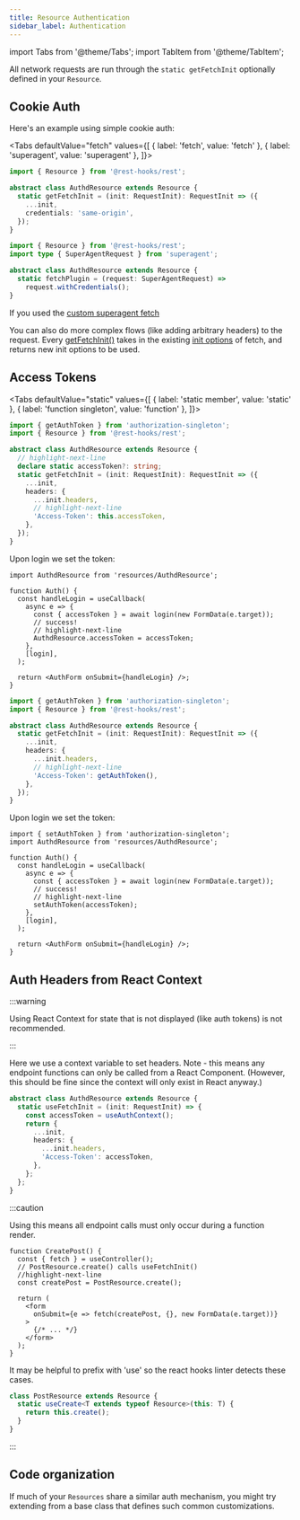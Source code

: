 ```yaml
---
title: Resource Authentication
sidebar_label: Authentication
---
```


import Tabs from '@theme/Tabs';
import TabItem from '@theme/TabItem';

All network requests are run through the `static getFetchInit` optionally
defined in your `Resource`.

## Cookie Auth

Here's an example using simple cookie auth:

<Tabs
defaultValue="fetch"
values={[
{ label: 'fetch', value: 'fetch' },
{ label: 'superagent', value: 'superagent' },
]}>
<TabItem value="fetch">

```typescript
import { Resource } from '@rest-hooks/rest';

abstract class AuthdResource extends Resource {
  static getFetchInit = (init: RequestInit): RequestInit => ({
    ...init,
    credentials: 'same-origin',
  });
}
```

</TabItem>
<TabItem value="superagent">

```typescript
import { Resource } from '@rest-hooks/rest';
import type { SuperAgentRequest } from 'superagent';

abstract class AuthdResource extends Resource {
  static fetchPlugin = (request: SuperAgentRequest) =>
    request.withCredentials();
}
```

If you used the [custom superagent fetch](../guides/custom-networking#superagent)

</TabItem>
</Tabs>

You can also do more complex flows (like adding arbitrary headers) to
the request. Every [getFetchInit()](api/resource#getFetchInit) takes in the existing [init options](https://developer.mozilla.org/en-US/docs/Web/API/WindowOrWorkerGlobalScope/fetch) of fetch, and returns new init options to be used.

## Access Tokens

<Tabs
defaultValue="static"
values={[
{ label: 'static member', value: 'static' },
{ label: 'function singleton', value: 'function' },
]}>
<TabItem value="static">

```ts title="resources/AuthdResource.ts"
import { getAuthToken } from 'authorization-singleton';
import { Resource } from '@rest-hooks/rest';

abstract class AuthdResource extends Resource {
  // highlight-next-line
  declare static accessToken?: string;
  static getFetchInit = (init: RequestInit): RequestInit => ({
    ...init,
    headers: {
      ...init.headers,
      // highlight-next-line
      'Access-Token': this.accessToken,
    },
  });
}
```

Upon login we set the token:

```tsx title="Auth.tsx"
import AuthdResource from 'resources/AuthdResource';

function Auth() {
  const handleLogin = useCallback(
    async e => {
      const { accessToken } = await login(new FormData(e.target));
      // success!
      // highlight-next-line
      AuthdResource.accessToken = accessToken;
    },
    [login],
  );

  return <AuthForm onSubmit={handleLogin} />;
}
```

</TabItem>
<TabItem value="function">

```ts
import { getAuthToken } from 'authorization-singleton';
import { Resource } from '@rest-hooks/rest';

abstract class AuthdResource extends Resource {
  static getFetchInit = (init: RequestInit): RequestInit => ({
    ...init,
    headers: {
      ...init.headers,
      // highlight-next-line
      'Access-Token': getAuthToken(),
    },
  });
}
```

Upon login we set the token:

```tsx title="Auth.tsx"
import { setAuthToken } from 'authorization-singleton';
import AuthdResource from 'resources/AuthdResource';

function Auth() {
  const handleLogin = useCallback(
    async e => {
      const { accessToken } = await login(new FormData(e.target));
      // success!
      // highlight-next-line
      setAuthToken(accessToken);
    },
    [login],
  );

  return <AuthForm onSubmit={handleLogin} />;
}
```

</TabItem>
</Tabs>

## Auth Headers from React Context

:::warning

Using React Context for state that is not displayed (like auth tokens) is not recommended.

:::

Here we use a context variable to set headers. Note - this means any endpoint functions can only be
called from a React Component. (However, this should be fine since the context will only exist in React anyway.)

```typescript
abstract class AuthdResource extends Resource {
  static useFetchInit = (init: RequestInit) => {
    const accessToken = useAuthContext();
    return {
      ...init,
      headers: {
        ...init.headers,
        'Access-Token': accessToken,
      },
    };
  };
}
```

:::caution

Using this means all endpoint calls must only occur during a function render.

```tsx
function CreatePost() {
  const { fetch } = useController();
  // PostResource.create() calls useFetchInit()
  //highlight-next-line
  const createPost = PostResource.create();

  return (
    <form
      onSubmit={e => fetch(createPost, {}, new FormData(e.target))}
    >
      {/* ... */}
    </form>
  );
}
```

It may be helpful to prefix with 'use' so the react hooks linter detects these cases.

```ts
class PostResource extends Resource {
  static useCreate<T extends typeof Resource>(this: T) {
    return this.create();
  }
}
```

:::



## Code organization

If much of your `Resources` share a similar auth mechanism, you might
try extending from a base class that defines such common customizations.
